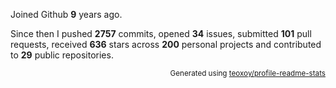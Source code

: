 Joined Github **9** years ago.

Since then I pushed **2757** commits, opened **34** issues, submitted **101** pull requests, received **636** stars across **200** personal projects and contributed to **29** public repositories.

<p align="right"><sub>Generated using <a href="https://github.com/marketplace/actions/profile-readme-stats">teoxoy/profile-readme-stats</a></sub></p>
